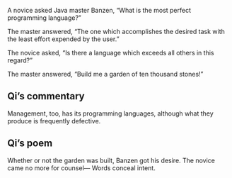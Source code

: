 A novice asked Java master Banzen, “What is the most perfect programming language?”

The master answered, “The one which accomplishes the desired task with the least effort expended by the user.”

The novice asked, “Is there a language which exceeds all others in this regard?”

The master answered, “Build me a garden of ten thousand stones!”

## Qi’s commentary

Management, too, has its programming languages, although what they produce is frequently defective.

## Qi’s poem

Whether or not the garden was built,  Banzen got his desire.  The novice came no more for counsel— Words conceal intent. 
